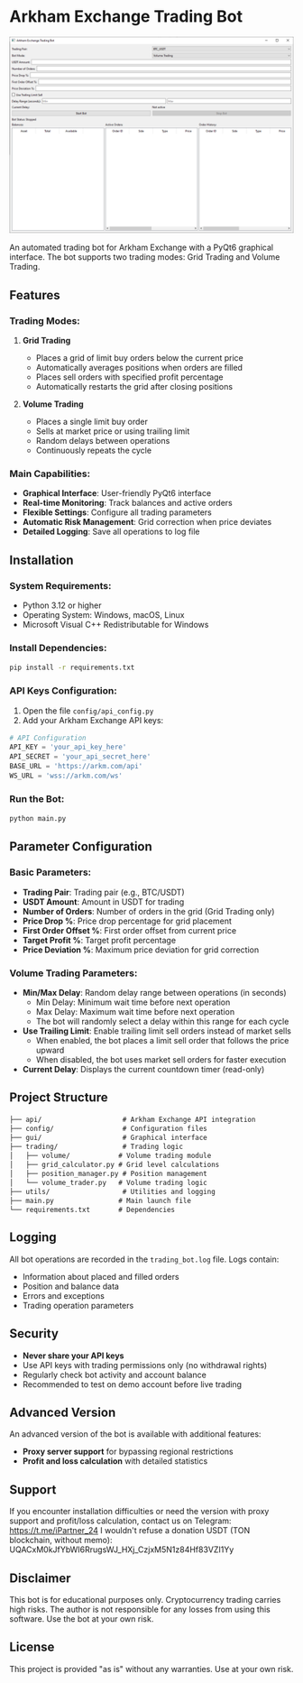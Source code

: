 # Arkham Exchange Trading Bot

![Скриншот интерфейса](bot.png)

An automated trading bot for Arkham Exchange with a PyQt6 graphical interface. The bot supports two trading modes: Grid Trading and Volume Trading.

## Features

### Trading Modes:

1. **Grid Trading**
   - Places a grid of limit buy orders below the current price
   - Automatically averages positions when orders are filled
   - Places sell orders with specified profit percentage
   - Automatically restarts the grid after closing positions

2. **Volume Trading**
   - Places a single limit buy order
   - Sells at market price or using trailing limit
   - Random delays between operations
   - Continuously repeats the cycle

### Main Capabilities:

- **Graphical Interface**: User-friendly PyQt6 interface
- **Real-time Monitoring**: Track balances and active orders
- **Flexible Settings**: Configure all trading parameters
- **Automatic Risk Management**: Grid correction when price deviates
- **Detailed Logging**: Save all operations to log file

## Installation

### System Requirements:
- Python 3.12 or higher
- Operating System: Windows, macOS, Linux
- Microsoft Visual C++ Redistributable for Windows

### Install Dependencies:

```bash
pip install -r requirements.txt
```

### API Keys Configuration:

1. Open the file `config/api_config.py`
2. Add your Arkham Exchange API keys:

```python
# API Configuration
API_KEY = 'your_api_key_here'
API_SECRET = 'your_api_secret_here'
BASE_URL = 'https://arkm.com/api'
WS_URL = 'wss://arkm.com/ws'
```

### Run the Bot:

```bash
python main.py
```

## Parameter Configuration

### Basic Parameters:

- **Trading Pair**: Trading pair (e.g., BTC/USDT)
- **USDT Amount**: Amount in USDT for trading
- **Number of Orders**: Number of orders in the grid (Grid Trading only)
- **Price Drop %**: Price drop percentage for grid placement
- **First Order Offset %**: First order offset from current price
- **Target Profit %**: Target profit percentage
- **Price Deviation %**: Maximum price deviation for grid correction

### Volume Trading Parameters:

- **Min/Max Delay**: Random delay range between operations (in seconds)
  - Min Delay: Minimum wait time before next operation
  - Max Delay: Maximum wait time before next operation
  - The bot will randomly select a delay within this range for each cycle
- **Use Trailing Limit**: Enable trailing limit sell orders instead of market sells
  - When enabled, the bot places a limit sell order that follows the price upward
  - When disabled, the bot uses market sell orders for faster execution
- **Current Delay**: Displays the current countdown timer (read-only)

## Project Structure

```
├── api/                    # Arkham Exchange API integration
├── config/                 # Configuration files
├── gui/                    # Graphical interface
├── trading/                # Trading logic
│   ├── volume/            # Volume trading module
│   ├── grid_calculator.py # Grid level calculations
│   ├── position_manager.py # Position management
│   └── volume_trader.py   # Volume trading logic
├── utils/                  # Utilities and logging
├── main.py                # Main launch file
└── requirements.txt       # Dependencies
```

## Logging

All bot operations are recorded in the `trading_bot.log` file. Logs contain:
- Information about placed and filled orders
- Position and balance data
- Errors and exceptions
- Trading operation parameters

## Security

- **Never share your API keys**
- Use API keys with trading permissions only (no withdrawal rights)
- Regularly check bot activity and account balance
- Recommended to test on demo account before live trading

## Advanced Version

An advanced version of the bot is available with additional features:
- **Proxy server support** for bypassing regional restrictions
- **Profit and loss calculation** with detailed statistics

## Support

If you encounter installation difficulties or need the version with proxy support and profit/loss calculation, contact us on Telegram: https://t.me/iPartner_24
I wouldn't refuse a donation USDT (TON blockchain, without memo): UQACxM0kJfYbWI6RrugsWJ_HXj_CzjxM5N1z84Hf83VZI1Yy

## Disclaimer

This bot is for educational purposes only. Cryptocurrency trading carries high risks. The author is not responsible for any losses from using this software. Use the bot at your own risk.

## License

This project is provided "as is" without any warranties. Use at your own risk.
